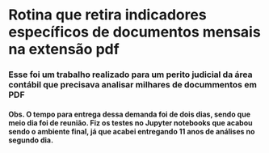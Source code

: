 # Rotina que retira indicadores específicos de documentos mensais na extensão pdf
### Esse foi um trabalho realizado para um perito judicial da área contábil que precisava analisar milhares de docummentos em PDF
#### Obs. O tempo para entrega dessa demanda foi de dois dias, sendo que meio dia foi de reunião. Fiz os testes no Jupyter notebooks que acabou sendo o ambiente final, já que acabei entregando 11 anos de análises no segundo dia. 
